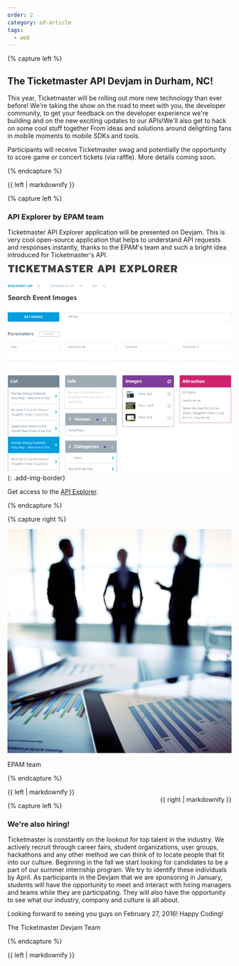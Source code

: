 ```yaml
---
order: 2
category: sd-article
tags:
  - web
---
```

 
{% capture left %}

## The Ticketmaster API Devjam in Durham, NC!

This year, Ticketmaster will be rolling out more new technology than ever before!
We're taking the show on the road to meet with you, the developer community, to 
get your feedback on the developer experience we're building and on the new exciting
updates to our APIs!We'll also get to hack on some cool stuff together  From ideas
and solutions around delighting fans in mobile moments to mobile SDKs and tools.

Participants will receive Ticketmaster swag and potentially the 
opportunity to score game or concert tickets (via raffle). More details coming soon.

{% endcapture %}

<div class="col-lg-8 col-md-8 col-sm-8">{{ left | markdownify }}</div>


{% capture left %}
### API Explorer by EPAM team

Ticketmaster API Explorer application will be presented on Devjam. 
This is very cool open-source application that helps to understand 
API requests and responses instantly, thanks to the EPAM's team and 
such a bright idea introduced for Ticketmaster's API.

![APIExplorer](/assets/img/partners/startups-development/bitmap@2x.png)
{: .add-img-border}

Get access to the [API Explorer](http://vmenshutin.github.io/).

{% endcapture %}


{% capture right %}

![Rectangle](/assets/img/partners/startups-development/epam-team-web.jpg)

EPAM team

{% endcapture %}

<div class="col-lg-8 col-md-8 col-sm-8">{{ left | markdownify }}</div>
<div class="col-lg-4 col-md-4 col-sm-4" style="float:right;">{{ right | markdownify }}</div>

{% capture left %}

### We're also hiring!

Ticketmaster is constantly on the lookout for top talent in the industry. 
We actively recruit through career fairs, student organizations, user groups, 
hackathons and any other method we can think of to locate people that fit 
into our culture. Beginning in the fall we start looking for candidates to 
be a part of our summer internship program. We try to identify these individuals 
by April. As participants in the Devjam that we are sponsoring in January, 
students will have the opportunity to meet and interact with hiring managers 
and teams while they are participating. They will also have the opportunity 
to see what our industry, company and culture is all about.

Looking forward to seeing you guys on February 27, 2016! Happy Coding!

The Ticketmaster Devjam Team

{% endcapture %}


<div class="col-lg-8 col-md-8 col-sm-8">{{ left | markdownify }}</div>


